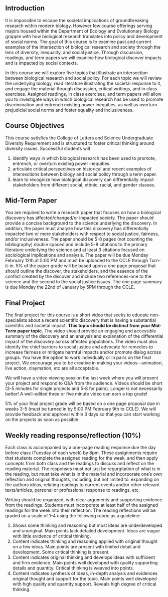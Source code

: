 ## Introduction
It is impossible to escape the societal implications of groundbreaking research within modern biology. However few course offerings serving majors housed within the Department of Ecology and Evolutionary Biology grapple with how biological research translates into policy and development of social norms. The goal of this course is to examine past and current examples of the intersection of biological research and society through the lens of diversity, inequality, and social justice. Through discussion, readings, and term papers we will examine how biological discover impacts and is impacted by social contexts.

In this course we will explore five topics that illustrate an intersection between biological research and social policy. For each topic we will review the underlying biology, read literature illustrating the societal response to it, and engage the material through discussion, critical writings, and in class exercises. Assigned readings, in class exercises, and term papers will allow you to investigate ways in which biological research has be used to promote discrimination and entrench existing power inequities, as well as overturn prejudicial social norms and foster equality and inclusiveness.

## Course Objectives
This course satisfies the College of Letters and Science Undergraduate Diversity Requirement and is structured to foster critical thinking around diversity issues. Successful students will
1. identify ways in which biological research has been used to promote, entrench, or overturn existing power inequities.
2. articulate critical perspectives on historical and recent examples of intersections between biology and social policy through a term paper.
3. learn to recognize how biological discovery can differentially impact stakeholders from different social, ethnic, racial, and gender classes.

## Mid-Term Paper
You are required to write a research paper that focuses on how a biological discovery has affected/changed/or impacted society. The paper should provide a concise background to the science underlying the discovery. In addition, the paper must analyze how this discovery has differentially impacted two or more stakeholders with respect to social justice, fairness, and/or inclusiveness. The paper should be 5-8 pages (not counting the bibliography) double spaced and include 5-8 citations to the primary literature underlying the science and at least 3 citations focused on sociological implications and analysis. The paper will be due Monday February 12th at 5:00 PM and must be uploaded to the CCLE through Turn-it-in. 5% of the paper grade will be based upon a one page proposal that should outline the discover, the stakeholders, and the essence of the conflict created by the discover and include two references-one to the science and the second to the social justice issues. The one page summary is due Monday the 22nd of January by 5PM through the CCLE.

## Final Project
The final project for this course is a short video that seeks to educate non-specialists about a recent scientific discovery that is having a substantial scientific and societal impact. **This topic should be distinct from your Mid-Term paper topic.** The video should provide an engaging and accessible summary of the discovery and an analysis and explanation of the differential impact of the discovery across affected populations. The video must also identify the chief barriers to social justice and advocate for remedies to increase fairness or mitigate harmful impacts and/or promote dialog across groups. You have the option to work individually or in pairs on the final project. We encourage you to be creative in making your videos--animation, live action, claymation, etc are all acceptable. 

We will have a video viewing session the last week where you will present your project and respond to Q\&A from the audience. Videos should be short (3-5 minutes for single projects and 5-8 for pairs). Longer is not necessarily better! A well-edited three or five minute video can earn a top grade!

5% of your final project grade will be based on a one page proposal due in weeks 3-5 (must be turned in by 5:00 PM February 9th to CCLE). We will provide feedback and approval within 3 days so that you can start working on the projects as soon as possible. 

## Weekly reading response/reflection (10%)
Each class is accompanied by a one-page reading response due the day before class (Tuesday of each week) by 8pm. These assignments require that students complete the assigned reading for the week, and then apply concepts from both class and the readings to discuss and reflect on the reading material. The responses must not just be regurgitation of what is in the reading, but must take what is in the material and incorporate one’s own reflection and original thoughts, including, but not limited to: expanding on the authors ideas, relating readings to current events and/or other relevant texts/articles, personal or professional response to readings, etc. 

Writing should be organized, with clear arguments and supporting evidence from the readings. Students must incorporate at least half of the assigned readings for the week into their reflection. The reading reflections will be graded on a scale of 1-4 using the following rubric as a guideline: 

1.  Shows some thinking and reasoning but most ideas are underdeveloped and unoriginal. Main points lack detailed development. Ideas are vague with little evidence of critical thinking.
2.  Content indicates thinking and reasoning applied with original thought on a few ideas. Main points are present with limited detail and development. Some critical thinking is present.
3.  Content indicates original thinking and develops ideas with sufficient and firm evidence. Main points well developed with quality supporting details and quantity. Critical thinking is weaved into points.
4.  Content indicates synthesis of ideas, in-depth analysis and evidences original thought and support for the topic. Main points well developed with high quality and quantity support. Reveals high degree of critical thinking.
